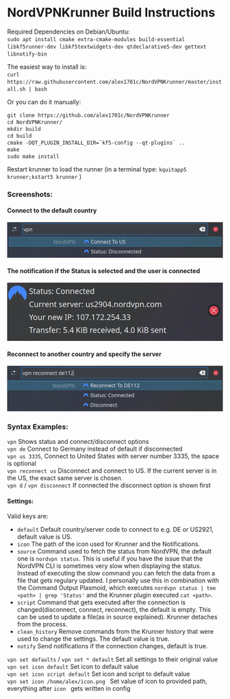 # NordVPNKrunner Build Instructions

Required Dependencies on Debian/Ubuntu:  
`sudo apt install cmake extra-cmake-modules build-essential libkf5runner-dev libkf5textwidgets-dev qtdeclarative5-dev gettext libnotify-bin`

The easiest way to install is:  
`curl https://raw.githubusercontent.com/alex1701c/NordVPNKrunner/master/install.sh | bash`

Or you can do it manually:

```
git clone https://github.com/alex1701c/NordVPNKrunner  
cd NordVPNKrunner/
mkdir build
cd build
cmake -DQT_PLUGIN_INSTALL_DIR=`kf5-config --qt-plugins` ..
make
sudo make install
```
Restart krunner to load the runner (in a terminal type: `kquitapp5 krunner;kstart5 krunner` )

### Screenshots:
#### Connect to the default country
![Connect to default country](https://raw.githubusercontent.com/alex1701c/NordVPNKrunner/master/screenshots/connect_default.png)
#### The notification if the Status is selected and the user is connected
![Notification if Status: Connected is selected](https://raw.githubusercontent.com/alex1701c/NordVPNKrunner/master/screenshots/connected_notification.png)
#### Reconnect to another country and specify the server
![Reconnect to other county with specific server](https://raw.githubusercontent.com/alex1701c/NordVPNKrunner/master/screenshots/reconnect_other_country_with_server.png)

### Syntax Examples:

`vpn` Shows status and connect/disconnect options  
`vpn de` Connect to Germany instead of default if disconnected  
`vpn us 3335`, Connect to United States with server number 3335, the space is optional  
`vpn reconnect us` Disconnect and connect to US. If the current server is in the US, the exact same server is chosen.  
`vpn d` / `vpn disconnect` If connected the disconnect option is shown first  

#### Settings:

Valid keys are:

* `default` Default country/server code to connect to e.g. DE or US2921, default value is US.
* `icon` The path of the icon used for Krunner and the Notifications.
* `source` Command used to fetch the status from NordVPN, the default one is `nordvpn status`. This is useful if you have the issue that the NordVPN CLI is sometimes very slow when displaying the status. Instead of executing the slow command you can fetch the data from a file that gets regulary updated. I personally use this in combination with the Command Output Plasmoid, which executes `nordvpn status | tee <path> | grep 'Status'` and the Krunner plugin executed `cat <path>`.
* `script` Command that gets executed after the connection is changed(disconnect, connect, reconnect), the default is empty. This can be used to update a file(as in source explained). Krunner detaches from the process.
* `clean_history` Remove commands from the Krunner history that were used to change the settings. The default value is true.
* `notify` Send notifications if the connection changes, default is true. 

`vpn set defaults` /  `vpn set * default` Set all settings to their original value  
`vpn set icon default` Set icon to default value  
`vpn set icon script default` Set icon and script to default value  
`vpn set icon /home/alex/icon.png ` Set value of icon to provided path, everything after `icon ` gets written in config  
